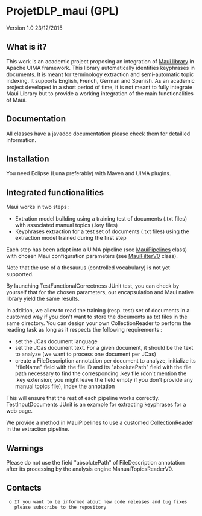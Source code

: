 # ProjetDLP_maui (GPL)

Version 1.0 23/12/2015
  
What is it?
-----------

  This work is an academic project proposing an integration of 
  [Maui library](https://github.com/zelandiya/maui) in Apache UIMA 
  framework. This library automatically identifies keyphrases in 
  documents. It is meant for terminology extraction and semi-automatic
  topic indexing. It supports English, French, German and Spanish.
  As an academic project developed in a short period of time, it is
  not meant to fully integrate Maui Library but to provide a working
  integration of the main functionalities of Maui.


Documentation
-------------

  All classes have a javadoc documentation please check them for 
  detailled information.


Installation
------------

  You need Eclipse (Luna preferably) with Maven and UIMA plugins.


Integrated functionalities
-----------------------------
  Maui works in two steps : 
  * Extration model building using a training test of documents (.txt files) 
  with associated manual topics (.key files)
  * Keyphrases extraction for a test set of documents (.txt files)
  using the extraction model trained during the first step
  
Each step has been adapt into a UIMA pipeline (see [MauiPipelines](https://github.com/solenee/ProjetDLP_maui/tree/v00/mauilibrary/src/main/java/fr/unantes/uima/mauilibrary/pipeline) class) 
with chosen Maui configuration parameters (see [MauiFilterV0](https://github.com/solenee/ProjetDLP_maui/blob/v00/mauilibrary/src/main/java/fr/unantes/uima/mauilibrary/refactoring/MauiFilterV0.java) class).
  
Note that the use of a thesaurus (controlled vocabulary) is not yet supported.
  
By launching TestFunctionalCorrectness JUnit test, you can check by
yourself that for the chosen parameters, our encapsulation and Maui
native library yield the same results.
  
In addition, we allow to read the training (resp. test) set of documents 
in a customed way if you don't want to store the documents as txt 
files in the same directory. You can design your own CollectionReader to
perform the reading task as long as it respects the following requirements :
  * set the JCas document language
  * set the JCas document text. For a given document, it should be the 
  text to analyze (we want to process one document per JCas)
  * create a FileDescription annotation per document to analyze, 
  initialize its "fileName" field with the file ID and its "absolutePath"
  field with the file path necessary to find the corresponding .key file
  (don't mention the .key extension; you might leave the field empty
  if you don't provide any manual topics file), index the annotation
  
This will ensure that the rest of each pipeline works correctly.
TestInputDocuments JUnit is an example for extracting keyphrases 
for a web page. 
  
We provide a method in MauiPipelines to use a customed CollectionReader
in the extraction pipeline. 
  
  
Warnings
--------
Please do not use the field "absolutePath" of FileDescription 
annotation after its processing by the analysis engine 
ManualTopicsReaderV0.
  

Contacts
--------

     o If you want to be informed about new code releases and bug fixes
       please subscribe to the repository

